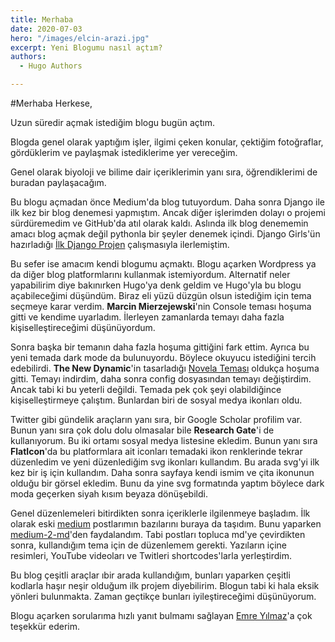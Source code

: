 ```yaml
---
title: Merhaba
date: 2020-07-03
hero: "/images/elcin-arazi.jpg"
excerpt: Yeni Blogumu nasıl açtım?
authors:
  - Hugo Authors

---
```


#Merhaba Herkese, 

Uzun süredir açmak istediğim blogu bugün açtım. 

Blogda genel olarak yaptığım işler, ilgimi çeken konular, çektiğim fotoğraflar, gördüklerim ve paylaşmak istediklerime yer vereceğim. 

Genel olarak biyoloji ve bilime dair içeriklerimin yanı sıra, öğrendiklerimi de buradan paylaşacağım. 

Bu blogu açmadan önce Medium'da blog tutuyordum. Daha sonra Django ile ilk kez bir blog denemesi yapmıştım. Ancak diğer işlerimden dolayı o projemi sürdüremedim ve GitHub'da atıl olarak kaldı. Aslında ilk blog denememin amacı blog açmak değil pythonla bir şeyler denemek içindi. Django Girls'ün hazırladığı [İlk Django Projen](https://tutorial.djangogirls.org/tr/django_start_project/) çalışmasıyla ilerlemiştim. 

Bu sefer ise amacım kendi blogumu açmaktı. Blogu açarken Wordpress ya da diğer blog platformlarını kullanmak istemiyordum. Alternatif neler yapabilirim diye bakınırken Hugo'ya denk geldim ve Hugo'yla bu blogu açabileceğimi düşündüm. Biraz eli yüzü düzgün olsun istediğim için tema seçmeye karar verdim. **Marcin Mierzejewski**'nin Console teması hoşuma gitti ve kendime uyarladım. İlerleyen zamanlarda temayı daha fazla kişiselleştireceğimi düşünüyordum. 

Sonra başka bir temanın daha fazla hoşuma gittiğini fark ettim. Ayrıca bu yeni temada dark mode da bulunuyordu. Böylece okuyucu istediğini tercih edebilirdi. __The New Dynamic__'in tasarladığı [Novela Teması](https://themes.gohugo.io/theme/hugo-theme-novela/) oldukça hoşuma gitti. Temayı indirdim, daha sonra config dosyasından temayı değiştirdim. Ancak tabi ki bu yeterli değildi. Temada pek çok şeyi olabildiğince kişiselleştirmeye çalıştım. Bunlardan biri de sosyal medya ikonları oldu. 

Twitter gibi gündelik araçların yanı sıra, bir Google Scholar profilim var. Bunun yanı sıra çok dolu dolu olmasalar bile __Research Gate__'i de kullanıyorum. Bu iki ortamı sosyal medya listesine ekledim. Bunun yanı sıra __FlatIcon__'da bu platformlara ait iconları temadaki ikon renklerinde tekrar düzenledim ve yeni düzenlediğim svg ikonları kullandım. Bu arada svg'yi ilk kez bir iş için kullandım. Daha sonra sayfaya kendi ismim ve çita ikonunun olduğu bir görsel ekledim. Bunu da yine svg formatında yaptım böylece dark moda geçerken siyah kısım beyaza dönüşebildi. 

Genel düzenlemeleri bitirdikten sonra içeriklerle ilgilenmeye başladım. İlk olarak eski [medium](https://medium.com/@Elcin "Medium") postlarımın bazılarını buraya da taşıdım. Bunu yaparken [medium-2-md](https://github.com/gautamdhameja/medium-2-md)'den faydalandım. Tabi postları topluca md'ye çevirdikten sonra, kullandığım tema için de düzenlemem gerekti. Yazıların içine resimleri, YouTube videoları ve Twitleri shortcodes'larla yerleştirdim. 

Bu blog çeşitli araçlar ıbir arada kullandığım, bunları yaparken çeşitli kodlarla haşır neşir olduğum ilk projem diyebilirim. Blogun tabi ki hala eksik yönleri bulunmakta. Zaman geçtikçe bunları iyileştireceğimi düşünüyorum. 

Blogu açarken sorularıma hızlı yanıt bulmamı sağlayan [Emre Yılmaz](https://emre.xyz)'a çok teşekkür ederim. 